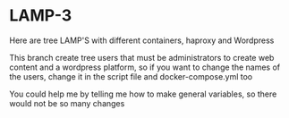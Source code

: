 # LAMP-3

Here are tree LAMP'S with different containers, haproxy and Wordpress

This branch create tree users that must be administrators to create
web content and a wordpress platform,
so if you want to change the names of the users, change it 
in the script file and docker-compose.yml too 

You could help me by telling me how to make general variables, 
so there would not be so many changes
